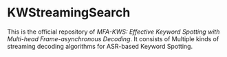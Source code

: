 # KWStreamingSearch
This is the official repository of *MFA-KWS: Effective Keyword Spotting with
Multi-head Frame-asynchronous Decoding*. It consists of Multiple kinds of streaming decoding algorithms for ASR-based Keyword Spotting.